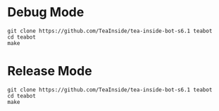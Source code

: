 
# Debug Mode
```console
git clone https://github.com/TeaInside/tea-inside-bot-s6.1 teabot
cd teabot
make
```

# Release Mode
```console
git clone https://github.com/TeaInside/tea-inside-bot-s6.1 teabot
cd teabot
make
```
